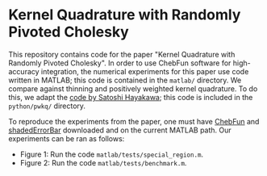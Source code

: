 # Kernel Quadrature with Randomly Pivoted Cholesky

This repository contains code for the paper "Kernel Quadrature with Randomly Pivoted Cholesky".
In order to use ChebFun software for high-accuracy integration, the numerical experiments for this paper use code written in MATLAB; this code is contained in the `matlab/` directory.
We compare against thinning and positively weighted kernel quadrature.
To do this, we adapt the [code by Satoshi Hayakawa](https://github.com/satoshi-hayakawa/kernel-quadrature); this code is included in the `python/pwkq/` directory.

To reproduce the experiments from the paper, one must have [ChebFun](https://www.chebfun.org) and [shadedErrorBar](https://github.com/raacampbell/shadedErrorBar) downloaded and on the current MATLAB path.
Our experiments can be ran as follows:

- Figure 1: Run the code `matlab/tests/special_region.m`.
- Figure 2: Run the code `matlab/tests/benchmark.m`.
